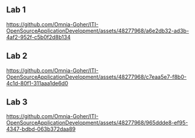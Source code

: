 ## Lab 1
https://github.com/Omnia-Goher/ITI-OpenSourceApplicationDevelopment/assets/48277968/a6e2db32-ad3b-4af2-952f-c5b0f2d8b134

## Lab 2
https://github.com/Omnia-Goher/ITI-OpenSourceApplicationDevelopment/assets/48277968/c7eaa5e7-f8b0-4c1d-80f1-311aaa1de6d0

## Lab 3
https://github.com/Omnia-Goher/ITI-OpenSourceApplicationDevelopment/assets/48277968/965ddde8-ef95-4347-bdbd-063b372daa89






